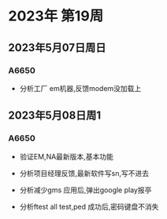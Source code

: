 # 2023年 第19周

## 2023年5月07日周日

### A6650

* 分析工厂 em机器,反馈modem没加载上

## 2023年5月08日周1

### A6650

* 验证EM,NA最新版本,基本功能

* 分析项目经理反馈,最新软件写sn,写不进去

* 分析减少gms 应用后,弹出google play报亭

* 分析ftest all test,ped 成功后,密码键盘不消失